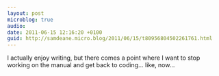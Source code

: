 ```yaml
---
layout: post
microblog: true
audio: 
date: 2011-06-15 12:16:20 +0100
guid: http://samdeane.micro.blog/2011/06/15/t80956804502261761.html
---
```

I actually enjoy writing, but there comes a point where I want to stop working on the manual and get back to coding... like, now...
